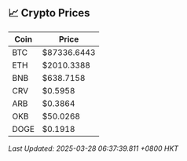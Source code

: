 ## 📈 Crypto Prices

| Coin | Price |
| ---- | ----- |
| BTC | $87336.6443 |
| ETH | $2010.3388 |
| BNB | $638.7158 |
| CRV | $0.5958 |
| ARB | $0.3864 |
| OKB | $50.0268 |
| DOGE | $0.1918 |

_Last Updated: 2025-03-28 06:37:39.811 +0800 HKT_